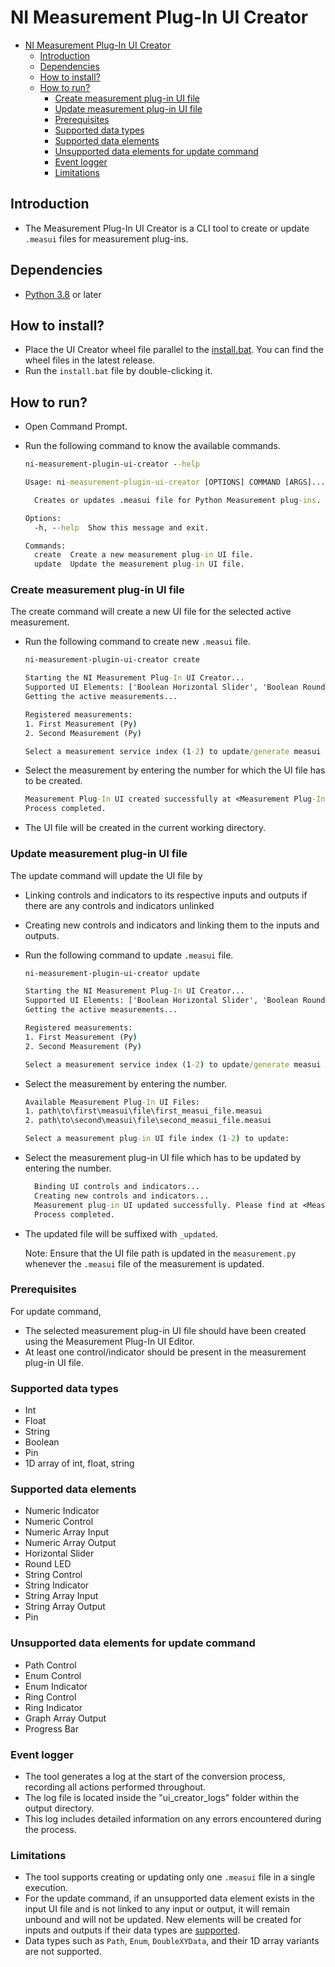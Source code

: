 # NI Measurement Plug-In UI Creator

- [NI Measurement Plug-In UI Creator](#ni-measurement-plug-in-ui-creator)
  - [Introduction](#introduction)
  - [Dependencies](#dependencies)
  - [How to install?](#how-to-install)
  - [How to run?](#how-to-run)
    - [Create measurement plug-in UI file](#create-measurement-plug-in-ui-file)
    - [Update measurement plug-in UI file](#update-measurement-plug-in-ui-file)
    - [Prerequisites](#prerequisites)
    - [Supported data types](#supported-data-types)
    - [Supported data elements](#supported-data-elements)
    - [Unsupported data elements for update command](#unsupported-data-elements-for-update-command)
    - [Event logger](#event-logger)
    - [Limitations](#limitations)

## Introduction

- The Measurement Plug-In UI Creator is a CLI tool to create or update `.measui` files for measurement plug-ins.

## Dependencies

- [Python 3.8](https://www.python.org/downloads/release/python-3810/) or later

## How to install?

- Place the UI Creator wheel file parallel to the [install.bat](../../batch_files/install.bat). You can find the wheel files in the latest release.
- Run the `install.bat` file by double-clicking it.

## How to run?

- Open Command Prompt.
- Run the following command to know the available commands.

  ```cmd
  ni-measurement-plugin-ui-creator --help
  ```

  ```cmd
  Usage: ni-measurement-plugin-ui-creator [OPTIONS] COMMAND [ARGS]...

    Creates or updates .measui file for Python Measurement plug-ins.

  Options:
    -h, --help  Show this message and exit.

  Commands:
    create  Create a new measurement plug-in UI file.
    update  Update the measurement plug-in UI file.
  ```

### Create measurement plug-in UI file

The create command will create a new UI file for the selected active measurement.

- Run the following command to create new `.measui` file.

  ```cmd
  ni-measurement-plugin-ui-creator create
  ```

  ```cmd
  Starting the NI Measurement Plug-In UI Creator...
  Supported UI Elements: ['Boolean Horizontal Slider', 'Boolean Round LED', 'Numeric Array Input', 'Numeric Array Output', 'Numeric Control', 'Numeric Indicator', 'Pin', 'String Array Input', 'String Array Output', 'String Control', 'String Indicator']
  Getting the active measurements...

  Registered measurements:
  1. First Measurement (Py)
  2. Second Measurement (Py)

  Select a measurement service index (1-2) to update/generate measui file:
  ```

- Select the measurement by entering the number for which the UI file has to be created.

  ```cmd
  Measurement Plug-In UI created successfully at <Measurement Plug-In UI file path>
  Process completed.
  ```

- The UI file will be created in the current working directory.

### Update measurement plug-in UI file

The update command will update the UI file by

- Linking controls and indicators to its respective inputs and outputs if there are any controls and indicators unlinked
- Creating new controls and indicators and linking them to the inputs and outputs.

- Run the following command to update `.measui` file.

  ```cmd
  ni-measurement-plugin-ui-creator update
  ```

  ```cmd
  Starting the NI Measurement Plug-In UI Creator...
  Supported UI Elements: ['Boolean Horizontal Slider', 'Boolean Round LED', 'Numeric Array Input', 'Numeric Array Output', 'Numeric Control', 'Numeric Indicator', 'Pin', 'String Array Input', 'String Array Output', 'String Control', 'String Indicator']
  Getting the active measurements...

  Registered measurements:
  1. First Measurement (Py)
  2. Second Measurement (Py)

  Select a measurement service index (1-2) to update/generate measui file:
  ```

- Select the measurement by entering the number.

  ```cmd
  Available Measurement Plug-In UI Files:
  1. path\to\first\measui\file\first_measui_file.measui
  2. path\to\second\measui\file\second_measui_file.measui

  Select a measurement plug-in UI file index (1-2) to update:
  ```

- Select the measurement plug-in UI file which has to be updated by entering the number.

  ```cmd
    Binding UI controls and indicators...
    Creating new controls and indicators...
    Measurement plug-in UI updated successfully. Please find at <Measurement Plug-In UI file path>
    Process completed.
  ```

- The updated file will be suffixed with `_updated`.

  Note: Ensure that the UI file path is updated in the `measurement.py` whenever the `.measui` file of the measurement is updated.
  
### Prerequisites

For update command,

- The selected measurement plug-in UI file should have been created using the Measurement Plug-In UI Editor.
- At least one control/indicator should be present in the measurement plug-in UI file.

### Supported data types

- Int
- Float
- String
- Boolean
- Pin
- 1D array of int, float, string

### Supported data elements

- Numeric Indicator
- Numeric Control
- Numeric Array Input
- Numeric Array Output
- Horizontal Slider
- Round LED
- String Control
- String Indicator
- String Array Input
- String Array Output
- Pin

### Unsupported data elements for update command

- Path Control
- Enum Control
- Enum Indicator
- Ring Control
- Ring Indicator
- Graph Array Output
- Progress Bar

### Event logger

- The tool generates a log at the start of the conversion process, recording all actions performed throughout.
- The log file is located inside the "ui_creator_logs" folder within the output directory.
- This log includes detailed information on any errors encountered during the process.

### Limitations

- The tool supports creating or updating only one `.measui` file in a single execution.
- For the update command, if an unsupported data element exists in the input UI file and is not linked to any input or output, it will remain unbound and will not be updated. New elements will be created for inputs and outputs if their data types are [supported](#supported-data-types).
- Data types such as `Path`, `Enum`, `DoubleXYData`, and their 1D array variants are not supported.
